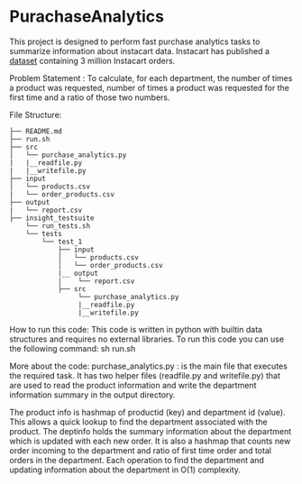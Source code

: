 # PurachaseAnalytics
This project is designed to perform fast purchase analytics tasks to summarize information about instacart data.
Instacart has published a [dataset](https://www.instacart.com/datasets/grocery-shopping-2017) containing 3 million Instacart orders.

Problem Statement :
To calculate, for each department, the number of times a product was requested, number of times a product was requested for the first time and a ratio of those two numbers.

File Structure: 

    ├── README.md
    ├── run.sh
    ├── src
    │   └── purchase_analytics.py
    |   |__readfile.py
    |   |__writefile.py
    ├── input
    │   └── products.csv
    |   └── order_products.csv
    ├── output
    |   └── report.csv
    ├── insight_testsuite
        └── run_tests.sh
        └── tests
            └── test_1
                ├── input
                │   └── products.csv
                │   └── order_products.csv
                |__ output
                |    └── report.csv
                ├── src
                     └── purchase_analytics.py
                     |__readfile.py
                     |__writefile.py
           
 How to run this code:
 This code is written in python with builtin data structures and requires no external libraries.
 To run this code you can use the following command:
 sh run.sh
 
 More about the code:
 purchase_analytics.py : is the main file that executes the required task. It has two helper files (readfile.py and writefile.py) that are used to read the product information and write the department information summary in the output directory.
 
 The product info is hashmap of productid (key) and department id (value). This allows a quick lookup to find the department associated with the product.
The deptinfo holds the summary information about the department which is updated with each new order. It is also a hashmap that counts new order incoming to the department and ratio of first time order and total orders in the department.
Each operation to find the department and updating information about the department in O(1) complexity. 
 
 
           
